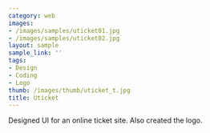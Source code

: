 ```yaml
---
category: web
images:
- /images/samples/uticket01.jpg
- /images/samples/uticket02.jpg
layout: sample
sample_link: ''
tags:
- Design
- Coding
- Logo
thumb: /images/thumb/uticket_t.jpg
title: Uticket
---
```

Designed UI for an online ticket site. Also created the logo.
